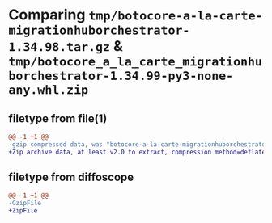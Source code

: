 # Comparing `tmp/botocore-a-la-carte-migrationhuborchestrator-1.34.98.tar.gz` & `tmp/botocore_a_la_carte_migrationhuborchestrator-1.34.99-py3-none-any.whl.zip`

## filetype from file(1)

```diff
@@ -1 +1 @@
-gzip compressed data, was "botocore-a-la-carte-migrationhuborchestrator-1.34.98.tar", last modified: Sat May  4 01:01:32 2024, max compression
+Zip archive data, at least v2.0 to extract, compression method=deflate
```

## filetype from diffoscope

```diff
@@ -1 +1 @@
-GzipFile
+ZipFile
```

